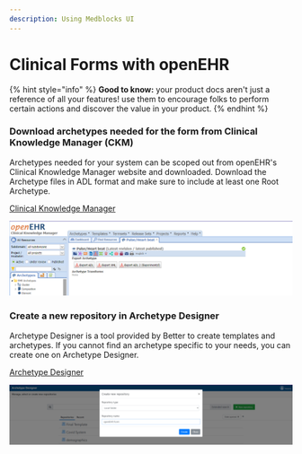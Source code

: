 ```yaml
---
description: Using Medblocks UI
---
```


# Clinical Forms with openEHR

{% hint style="info" %}
**Good to know:** your product docs aren't just a reference of all your features! use them to encourage folks to perform certain actions and discover the value in your product.
{% endhint %}

### Download archetypes needed for the form from Clinical Knowledge Manager (CKM)

Archetypes needed for your system can be scoped out from openEHR's Clinical Knowledge Manager website and downloaded. Download the Archetype files in ADL format and make sure to include at least one Root Archetype.

[Clinical Knowledge Manager](https://ckm.openehr.org/ckm)

![Downloading Archetypes in CMK](<../.gitbook/assets/image (3).png>)

### Create a new repository in Archetype Designer

Archetype Designer is a tool provided by Better to create templates and archetypes. If you cannot find an archetype specific to your needs, you can create one on Archetype Designer.

[Archetype Designer](https://tools.openehr.org/designer/#/)

![Creating a new Repository in Archetype Designer](<../.gitbook/assets/image (2).png>)
